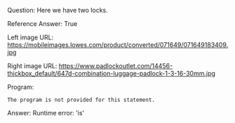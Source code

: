 Question: Here we have two locks.

Reference Answer: True

Left image URL: https://mobileimages.lowes.com/product/converted/071649/071649183409.jpg

Right image URL: https://www.padlockoutlet.com/14456-thickbox_default/647d-combination-luggage-padlock-1-3-16-30mm.jpg

Program:

```
The program is not provided for this statement.
```
Answer: Runtime error: 'is'

